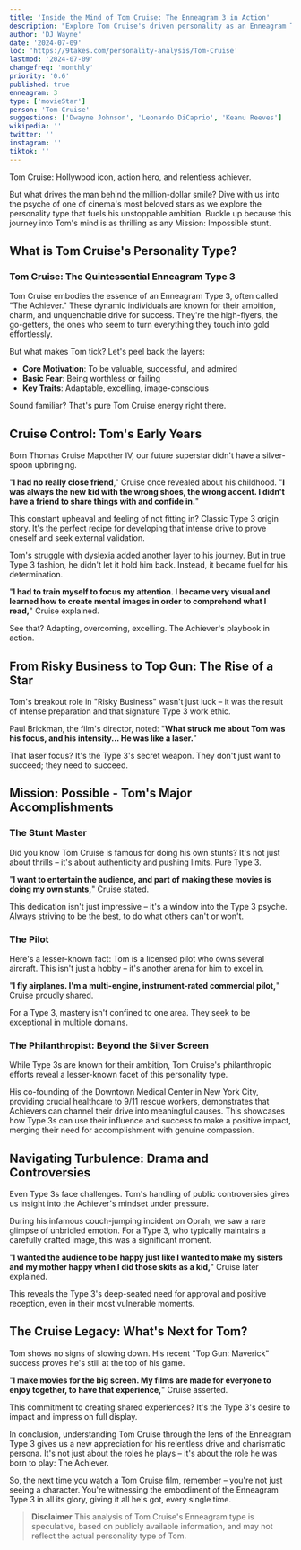 ```yaml
---
title: 'Inside the Mind of Tom Cruise: The Enneagram 3 in Action'
description: "Explore Tom Cruise's driven personality as an Enneagram Type 3. Discover how his ambition and charm shape his success in Hollywood and beyond."
author: 'DJ Wayne'
date: '2024-07-09'
loc: 'https://9takes.com/personality-analysis/Tom-Cruise'
lastmod: '2024-07-09'
changefreq: 'monthly'
priority: '0.6'
published: true
enneagram: 3
type: ['movieStar']
person: 'Tom-Cruise'
suggestions: ['Dwayne Johnson', 'Leonardo DiCaprio', 'Keanu Reeves']
wikipedia: ''
twitter: ''
instagram: ''
tiktok: ''
---
```


<p class="firstLetter">Tom Cruise: Hollywood icon, action hero, and relentless achiever.</p>

But what drives the man behind the million-dollar smile? Dive with us into the psyche of one of cinema's most beloved stars as we explore the personality type that fuels his unstoppable ambition. Buckle up because this journey into Tom's mind is as thrilling as any Mission: Impossible stunt.

## What is Tom Cruise's Personality Type?

### Tom Cruise: The Quintessential Enneagram Type 3

Tom Cruise embodies the essence of an Enneagram Type 3, often called "The Achiever." These dynamic individuals are known for their ambition, charm, and unquenchable drive for success. They're the high-flyers, the go-getters, the ones who seem to turn everything they touch into gold effortlessly.

But what makes Tom tick? Let's peel back the layers:

- **Core Motivation**: To be valuable, successful, and admired
- **Basic Fear**: Being worthless or failing
- **Key Traits**: Adaptable, excelling, image-conscious

Sound familiar? That's pure Tom Cruise energy right there.

## Cruise Control: Tom's Early Years

Born Thomas Cruise Mapother IV, our future superstar didn't have a silver-spoon upbringing.

"**I had no really close friend**," Cruise once revealed about his childhood. "**I was always the new kid with the wrong shoes, the wrong accent. I didn't have a friend to share things with and confide in.**"

This constant upheaval and feeling of not fitting in? Classic Type 3 origin story. It's the perfect recipe for developing that intense drive to prove oneself and seek external validation.

Tom's struggle with dyslexia added another layer to his journey. But in true Type 3 fashion, he didn't let it hold him back. Instead, it became fuel for his determination.

"**I had to train myself to focus my attention. I became very visual and learned how to create mental images in order to comprehend what I read,**" Cruise explained.

See that? Adapting, overcoming, excelling. The Achiever's playbook in action.

## From Risky Business to Top Gun: The Rise of a Star

Tom's breakout role in "Risky Business" wasn't just luck – it was the result of intense preparation and that signature Type 3 work ethic.

Paul Brickman, the film's director, noted: "**What struck me about Tom was his focus, and his intensity... He was like a laser.**"

That laser focus? It's the Type 3's secret weapon. They don't just want to succeed; they need to succeed.

## Mission: Possible - Tom's Major Accomplishments

### The Stunt Master

Did you know Tom Cruise is famous for doing his own stunts? It's not just about thrills – it's about authenticity and pushing limits. Pure Type 3.

"**I want to entertain the audience, and part of making these movies is doing my own stunts,**" Cruise stated.

This dedication isn't just impressive – it's a window into the Type 3 psyche. Always striving to be the best, to do what others can't or won't.

### The Pilot

Here's a lesser-known fact: Tom is a licensed pilot who owns several aircraft. This isn't just a hobby – it's another arena for him to excel in.

"**I fly airplanes. I'm a multi-engine, instrument-rated commercial pilot,**" Cruise proudly shared.

For a Type 3, mastery isn't confined to one area. They seek to be exceptional in multiple domains.

### The Philanthropist: Beyond the Silver Screen

While Type 3s are known for their ambition, Tom Cruise's philanthropic efforts reveal a lesser-known facet of this personality type.

His co-founding of the Downtown Medical Center in New York City, providing crucial healthcare to 9/11 rescue workers, demonstrates that Achievers can channel their drive into meaningful causes. This showcases how Type 3s can use their influence and success to make a positive impact, merging their need for accomplishment with genuine compassion.

## Navigating Turbulence: Drama and Controversies

Even Type 3s face challenges. Tom's handling of public controversies gives us insight into the Achiever's mindset under pressure.

During his infamous couch-jumping incident on Oprah, we saw a rare glimpse of unbridled emotion. For a Type 3, who typically maintains a carefully crafted image, this was a significant moment.

"**I wanted the audience to be happy just like I wanted to make my sisters and my mother happy when I did those skits as a kid,**" Cruise later explained.

This reveals the Type 3's deep-seated need for approval and positive reception, even in their most vulnerable moments.

<BlogPurpose/>

## The Cruise Legacy: What's Next for Tom?

Tom shows no signs of slowing down. His recent "Top Gun: Maverick" success proves he's still at the top of his game.

"**I make movies for the big screen. My films are made for everyone to enjoy together, to have that experience,**" Cruise asserted.

This commitment to creating shared experiences? It's the Type 3's desire to impact and impress on full display.

In conclusion, understanding Tom Cruise through the lens of the Enneagram Type 3 gives us a new appreciation for his relentless drive and charismatic persona. It's not just about the roles he plays – it's about the role he was born to play: The Achiever.

So, the next time you watch a Tom Cruise film, remember – you're not just seeing a character. You're witnessing the embodiment of the Enneagram Type 3 in all its glory, giving it all he's got, every single time.

> **Disclaimer** This analysis of Tom Cruise's Enneagram type is speculative, based on publicly available information, and may not reflect the actual personality type of Tom.
